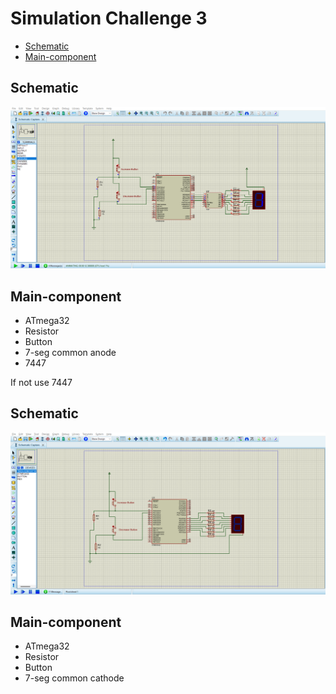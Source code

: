 # Simulation Challenge 3
- [Schematic](#Schematic)
- [Main-component](#Main-component)

## Schematic

<img src="https://github.com/HESHAM47GAMAL/Embedded_sysytem_project_learn/blob/main/Interface_P1/1.IO%20Ports/Proteus_simulation/8.Challenge3/Schematic1.png">


## Main-component

- ATmega32
- Resistor
- Button
- 7-seg common anode 
- 7447


<p> If not use 7447</p>

## Schematic

<img src="https://github.com/HESHAM47GAMAL/Embedded_sysytem_project_learn/blob/main/Interface_P1/1.IO%20Ports/Proteus_simulation/8.Challenge3/Schematic2.png">


## Main-component

- ATmega32
- Resistor
- Button
- 7-seg common cathode 